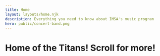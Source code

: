 ```yaml
---
title: Home
layout: layouts/home.njk
description: Everything you need to know about IMSA's music program
hero: public/concert-band.png
---
```


# Home of the Titans! Scroll for more!